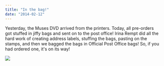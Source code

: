 ```yaml
---
title: "In the bag!"
date: "2014-02-12"
---
```


Yesterday, the Muses DVD arrived from the printers. Today, all pre-orders got stuffed in jiffy bags and sent on to the post office! Irina Rempt did all the hard work of creating address labels, stuffing the bags, pasting on the stamps, and then we bagged the bags in Official Post Office bags! So, if you had ordered one, it's on its way!

![](../images/postbags_sm.png)
